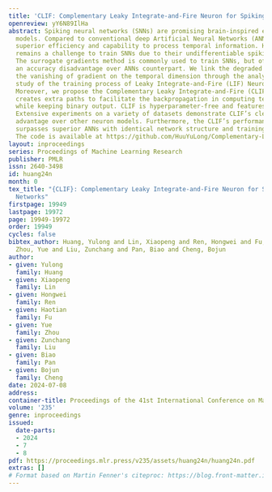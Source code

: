 ```yaml
---
title: 'CLIF: Complementary Leaky Integrate-and-Fire Neuron for Spiking Neural Networks'
openreview: yY6N89IlHa
abstract: Spiking neural networks (SNNs) are promising brain-inspired energy-efficient
  models. Compared to conventional deep Artificial Neural Networks (ANNs), SNNs exhibit
  superior efficiency and capability to process temporal information. However, it
  remains a challenge to train SNNs due to their undifferentiable spiking mechanism.
  The surrogate gradients method is commonly used to train SNNs, but often comes with
  an accuracy disadvantage over ANNs counterpart. We link the degraded accuracy to
  the vanishing of gradient on the temporal dimension through the analytical and experimental
  study of the training process of Leaky Integrate-and-Fire (LIF) Neuron-based SNNs.
  Moreover, we propose the Complementary Leaky Integrate-and-Fire (CLIF) Neuron. CLIF
  creates extra paths to facilitate the backpropagation in computing temporal gradient
  while keeping binary output. CLIF is hyperparameter-free and features broad applicability.
  Extensive experiments on a variety of datasets demonstrate CLIF’s clear performance
  advantage over other neuron models. Furthermore, the CLIF’s performance even slightly
  surpasses superior ANNs with identical network structure and training conditions.
  The code is available at https://github.com/HuuYuLong/Complementary-LIF.
layout: inproceedings
series: Proceedings of Machine Learning Research
publisher: PMLR
issn: 2640-3498
id: huang24n
month: 0
tex_title: "{CLIF}: Complementary Leaky Integrate-and-Fire Neuron for Spiking Neural
  Networks"
firstpage: 19949
lastpage: 19972
page: 19949-19972
order: 19949
cycles: false
bibtex_author: Huang, Yulong and Lin, Xiaopeng and Ren, Hongwei and Fu, Haotian and
  Zhou, Yue and Liu, Zunchang and Pan, Biao and Cheng, Bojun
author:
- given: Yulong
  family: Huang
- given: Xiaopeng
  family: Lin
- given: Hongwei
  family: Ren
- given: Haotian
  family: Fu
- given: Yue
  family: Zhou
- given: Zunchang
  family: Liu
- given: Biao
  family: Pan
- given: Bojun
  family: Cheng
date: 2024-07-08
address:
container-title: Proceedings of the 41st International Conference on Machine Learning
volume: '235'
genre: inproceedings
issued:
  date-parts:
  - 2024
  - 7
  - 8
pdf: https://proceedings.mlr.press/v235/assets/huang24n/huang24n.pdf
extras: []
# Format based on Martin Fenner's citeproc: https://blog.front-matter.io/posts/citeproc-yaml-for-bibliographies/
---
```


